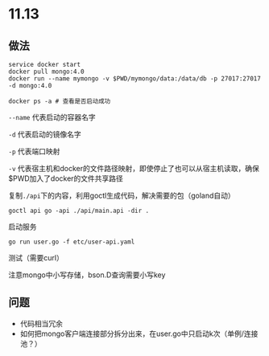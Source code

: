 # 11.13

## 做法

```
service docker start
docker pull mongo:4.0  
docker run --name mymongo -v $PWD/mymongo/data:/data/db -p 27017:27017 -d mongo:4.0 

docker ps -a # 查看是否启动成功
```

```--name``` 代表启动的容器名字

```-d``` 代表启动的镜像名字

```-p``` 代表端口映射

```-v``` 代表宿主机和docker的文件路径映射，即使停止了也可以从宿主机读取，确保$PWD加入了docker的文件共享路径

复制```./api```下的内容，利用goctl生成代码，解决需要的包（goland自动）
```
goctl api go -api ./api/main.api -dir .     
```

启动服务
```
go run user.go -f etc/user-api.yaml      
```

测试（需要curl）


注意mongo中小写存储，bson.D查询需要小写key

## 问题

* 代码相当冗余
* 如何把mongo客户端连接部分拆分出来，在user.go中只启动k次（单例/连接池？）